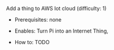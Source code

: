 Add a thing to AWS Iot cloud
  (difficulty: 1)

  - Prerequisites: none
  - Enables: Turn Pi into an Internet Thing, 

  - How to: TODO
